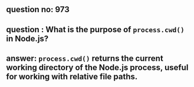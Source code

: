 
      
## question no: 973

## question : What is the purpose of `process.cwd()` in Node.js?

## answer: `process.cwd()` returns the current working directory of the Node.js process, useful for working with relative file paths.
      